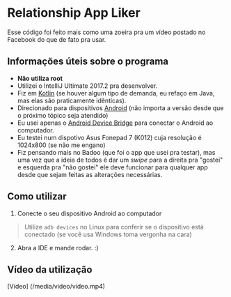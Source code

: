 # Relationship App Liker

Esse código foi feito mais como uma zoeira pra um vídeo postado no Facebook do que de fato pra usar.

## Informações úteis sobre o programa
* **Não utiliza root**
* Utilizei o IntelliJ Ultimate 2017.2 pra desenvolver.
* Fiz em [Kotlin](https://kotlinlang.org) (se houver algum tipo de demanda, eu refaço em Java, mas elas são praticamente idênticas).
* Direcionado para dispositivos [Android](https://www.android.com/) (não importa a versão desde que o próximo tópico seja atendido)
* Eu usei apenas o [Android Device Bridge](https://developer.android.com/studio/command-line/adb.html) para conectar o Android ao computador.
* Eu testei num dispotivo Asus Fonepad 7 (K012) cuja resolução é 1024x800 (se não me engano)
* Fiz pensando mais no Badoo (que foi o app que usei pra testar), mas uma vez que a ideia de todos é dar um *swipe* para a direita pra "gostei" e esquerda pra "não gostei" ele deve funcionar para qualquer app desde que sejam feitas as alterações necessárias.

## Como utilizar

1. Conecte o seu dispositivo Android ao computador
> Utilize `adb devices` no Linux para conferir se o dispositivo está conectado (se você usa Windows toma vergonha na cara)

2. Abra a IDE e mande rodar. :)

## Vídeo da utilização
[Vídeo] (/media/video/video.mp4)
